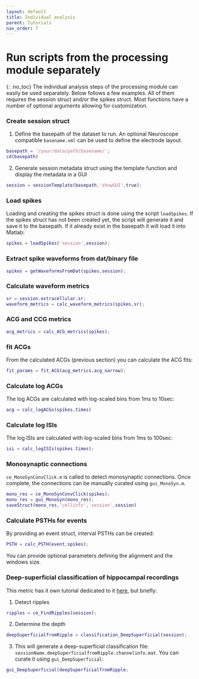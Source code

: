 ```yaml
---
layout: default
title: Individual analysis
parent: Tutorials
nav_order: 7
---
```

# Run scripts from the processing module separately
{: .no_toc}
The individual analysis steps of the processing module can easily be used separately. Below follows a few examples. All of them requires the session struct and/or the spikes struct. Most functions have a number of optional arguments allowing for customization. 

### Create session struct
1. Define the basepath of the dataset to run. An optional Neuroscope compatible `basename.xml` can be used to define the electrode layout.
```m
basepath = '/your/data/path/basename/';
cd(basepath)
```
2. Generate session metadata struct using the template function and display the metadata in a GUI
```m
session = sessionTemplate(basepath,'showGUI',true);
```

### Load spikes
Loading and creating the spikes struct is done using the script `loadSpikes`. If the spikes struct has not been created yet, the script will generate it and save it to the basepath. If it already exist in the basepath it will load it into Matlab:
```m
spikes = loadSpikes('session',session);
```

### Extract spike waveforms from dat/binary file
```m
spikes = getWaveformsFromDat(spikes,session);
```

### Calculate waveform metrics
```m
sr = session.extracellular.sr;
waveform_metrics = calc_waveform_metrics(spikes,sr);
```

### ACG and CCG metrics
```m
acg_metrics = calc_ACG_metrics(spikes);
```
### fit ACGs
From the calculated ACGs (previous section) you can calculate the ACG fits:
```m
fit_params = fit_ACG(acg_metrics.acg_narrow);
```

### Calculate log ACGs
The log ACGs are calculated with log-scaled bins from 1ms to 10sec:
```m
acg = calc_logACGs(spikes.times)
```

### Calculate log ISIs
The log ISIs are calculated with log-scaled bins from 1ms to 100sec:
```m
isi = calc_logISIs(spikes.times);
```

### Monosynaptic connections
`ce_MonoSynConvClick.m` is called to detect monosynaptic connections. Once complete, the connections can be manually curated using `gui_MonoSyn.m`. 

```m
mono_res = ce_MonoSynConvClick(spikes);
mono_res = gui_MonoSyn(mono_res);
saveStruct(mono_res,'cellinfo','session',session)
```

### Calculate PSTHs for events
By providing an event struct, interval PSTHs can be created:
```m
PSTH = calc_PSTH(event,spikes);
```
You can provide optional parameters defining the alignment and the windows size.

### Deep-superficial classification of hippocampal recordings
This metric has it own tutorial dedicated to it [here](https://cellexplorer.org/tutorials/deep-superficial-tutorial/), but briefly:
1. Detect ripples
```m
ripples = ce_FindRipples(session);
```
2. Determine the depth
```m
deepSuperficialfromRipple = classification_DeepSuperficial(session);
```
3. This will generate a deep-superficial classification file: `sessionName.deepSuperficialfromRipple.channelinfo.mat`. You can curate it using `gui_DeepSuperficial`:
```m
gui_DeepSuperficial(deepSuperficialfromRipple;
```
